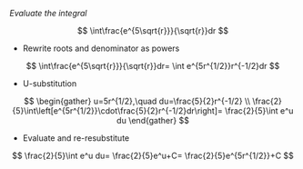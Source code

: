 *Evaluate the integral*

$$
\int\frac{e^{5\sqrt{r}}}{\sqrt{r}}dr
$$

- Rewrite roots and denominator as powers

$$
\int\frac{e^{5\sqrt{r}}}{\sqrt{r}}dr=
\int e^{5r^{1/2}}r^{-1/2}dr
$$

- U-substitution

$$
\begin{gather}
u=5r^{1/2},\quad du=\frac{5}{2}r^{-1/2} \\
\frac{2}{5}\int\left[e^{5r^{1/2}}\cdot\frac{5}{2}r^{-1/2}dr\right]=
\frac{2}{5}\int e^u du
\end{gather}
$$

- Evaluate and re-resubstitute

$$
\frac{2}{5}\int e^u du=
\frac{2}{5}e^u+C=
\frac{2}{5}e^{5r^{1/2}}+C
$$

